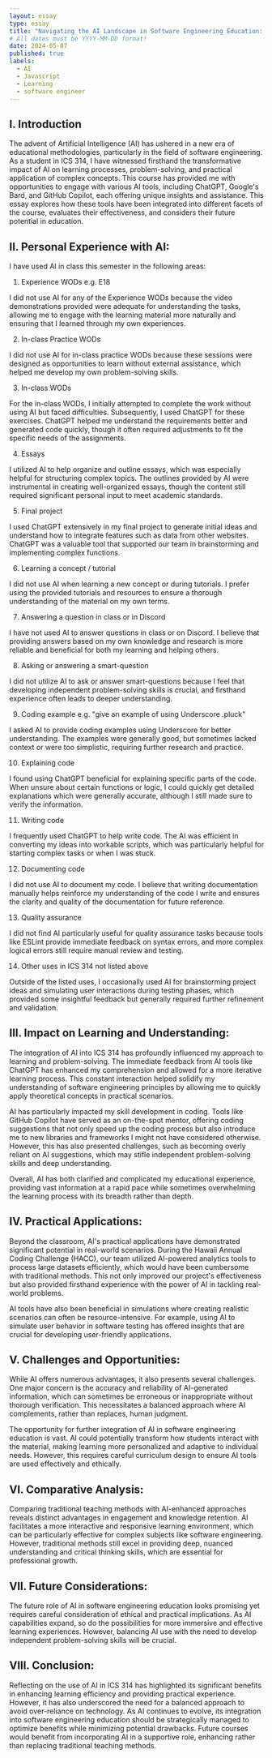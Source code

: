 ```yaml
---
layout: essay
type: essay
title: "Navigating the AI Landscape in Software Engineering Education: Insights and Reflections from ICS 314"
# All dates must be YYYY-MM-DD format!
date: 2024-05-07
published: true
labels:
  - AI
  - Javascript
  - Learning
  - software engineer
---
```


## I. Introduction
The advent of Artificial Intelligence (AI) has ushered in a new era of educational methodologies, particularly in the field of software engineering. As a student in ICS 314, I have witnessed firsthand the transformative impact of AI on learning processes, problem-solving, and practical application of complex concepts. This course has provided me with opportunities to engage with various AI tools, including ChatGPT, Google's Bard, and GitHub Copilot, each offering unique insights and assistance. This essay explores how these tools have been integrated into different facets of the course, evaluates their effectiveness, and considers their future potential in education.

## II. Personal Experience with AI:
I have used AI in class this semester in the following areas:

1. Experience WODs e.g. E18
   
I did not use AI for any of the Experience WODs because the video demonstrations provided were adequate for understanding the tasks, allowing me to engage with the learning material more naturally and ensuring that I learned through my own experiences.

2. In-class Practice WODs

I did not use AI for in-class practice WODs because these sessions were designed as opportunities to learn without external assistance, which helped me develop my own problem-solving skills.

3. In-class WODs

For the in-class WODs, I initially attempted to complete the work without using AI but faced difficulties. Subsequently, I used ChatGPT for these exercises. ChatGPT helped me understand the requirements better and generated code quickly, though it often required adjustments to fit the specific needs of the assignments.

4. Essays

I utilized AI to help organize and outline essays, which was especially helpful for structuring complex topics. The outlines provided by AI were instrumental in creating well-organized essays, though the content still required significant personal input to meet academic standards.

5. Final project

I used ChatGPT extensively in my final project to generate initial ideas and understand how to integrate features such as data from other websites. ChatGPT was a valuable tool that supported our team in brainstorming and implementing complex functions.

6. Learning a concept / tutorial

I did not use AI when learning a new concept or during tutorials. I prefer using the provided tutorials and resources to ensure a thorough understanding of the material on my own terms.

7. Answering a question in class or in Discord

I have not used AI to answer questions in class or on Discord. I believe that providing answers based on my own knowledge and research is more reliable and beneficial for both my learning and helping others.

8. Asking or answering a smart-question

I did not utilize AI to ask or answer smart-questions because I feel that developing independent problem-solving skills is crucial, and firsthand experience often leads to deeper understanding.

9. Coding example e.g. "give an example of using Underscore .pluck"

I asked AI to provide coding examples using Underscore for better understanding. The examples were generally good, but sometimes lacked context or were too simplistic, requiring further research and practice.

10. Explaining code

I found using ChatGPT beneficial for explaining specific parts of the code. When unsure about certain functions or logic, I could quickly get detailed explanations which were generally accurate, although I still made sure to verify the information.

11. Writing code

I frequently used ChatGPT to help write code. The AI was efficient in converting my ideas into workable scripts, which was particularly helpful for starting complex tasks or when I was stuck.

12. Documenting code

I did not use AI to document my code. I believe that writing documentation manually helps reinforce my understanding of the code I write and ensures the clarity and quality of the documentation for future reference.

13. Quality assurance

I did not find AI particularly useful for quality assurance tasks because tools like ESLint provide immediate feedback on syntax errors, and more complex logical errors still require manual review and testing.

14. Other uses in ICS 314 not listed above

Outside of the listed uses, I occasionally used AI for brainstorming project ideas and simulating user interactions during testing phases, which provided some insightful feedback but generally required further refinement and validation.

## III. Impact on Learning and Understanding:

The integration of AI into ICS 314 has profoundly influenced my approach to learning and problem-solving. The immediate feedback from AI tools like ChatGPT has enhanced my comprehension and allowed for a more iterative learning process. This constant interaction helped solidify my understanding of software engineering principles by allowing me to quickly apply theoretical concepts in practical scenarios.

AI has particularly impacted my skill development in coding. Tools like GitHub Copilot have served as an on-the-spot mentor, offering coding suggestions that not only speed up the coding process but also introduce me to new libraries and frameworks I might not have considered otherwise. However, this has also presented challenges, such as becoming overly reliant on AI suggestions, which may stifle independent problem-solving skills and deep understanding.

Overall, AI has both clarified and complicated my educational experience, providing vast information at a rapid pace while sometimes overwhelming the learning process with its breadth rather than depth.

## IV. Practical Applications:

Beyond the classroom, AI's practical applications have demonstrated significant potential in real-world scenarios. During the Hawaii Annual Coding Challenge (HACC), our team utilized AI-powered analytics tools to process large datasets efficiently, which would have been cumbersome with traditional methods. This not only improved our project's effectiveness but also provided firsthand experience with the power of AI in tackling real-world problems.

AI tools have also been beneficial in simulations where creating realistic scenarios can often be resource-intensive. For example, using AI to simulate user behavior in software testing has offered insights that are crucial for developing user-friendly applications.

## V. Challenges and Opportunities:

While AI offers numerous advantages, it also presents several challenges. One major concern is the accuracy and reliability of AI-generated information, which can sometimes be erroneous or inappropriate without thorough verification. This necessitates a balanced approach where AI complements, rather than replaces, human judgment.

The opportunity for further integration of AI in software engineering education is vast. AI could potentially transform how students interact with the material, making learning more personalized and adaptive to individual needs. However, this requires careful curriculum design to ensure AI tools are used effectively and ethically.

## VI. Comparative Analysis:

Comparing traditional teaching methods with AI-enhanced approaches reveals distinct advantages in engagement and knowledge retention. AI facilitates a more interactive and responsive learning environment, which can be particularly effective for complex subjects like software engineering. However, traditional methods still excel in providing deep, nuanced understanding and critical thinking skills, which are essential for professional growth.

## VII. Future Considerations:

The future role of AI in software engineering education looks promising yet requires careful consideration of ethical and practical implications. As AI capabilities expand, so do the possibilities for more immersive and effective learning experiences. However, balancing AI use with the need to develop independent problem-solving skills will be crucial.

## VIII. Conclusion:

Reflecting on the use of AI in ICS 314 has highlighted its significant benefits in enhancing learning efficiency and providing practical experience. However, it has also underscored the need for a balanced approach to avoid over-reliance on technology. As AI continues to evolve, its integration into software engineering education should be strategically managed to optimize benefits while minimizing potential drawbacks. Future courses would benefit from incorporating AI in a supportive role, enhancing rather than replacing traditional teaching methods.

